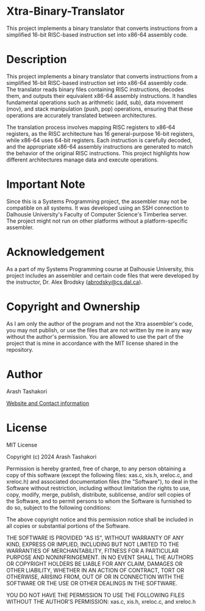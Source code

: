 # Xtra-Binary-Translator
This project implements a binary translator that converts instructions from a simplified 16-bit RISC-based instruction set into x86-64 assembly code.

# Description

This project implements a binary translator that converts instructions from a simplified 16-bit RISC-based instruction set into x86-64 assembly code. The translator reads binary files containing RISC instructions, decodes them, and outputs their equivalent x86-64 assembly instructions. It handles fundamental operations such as arithmetic (add, sub), data movement (mov), and stack manipulation (push, pop) operations, ensuring that these operations are accurately translated between architectures.

The translation process involves mapping RISC registers to x86-64 registers, as the RISC architecture has 16 general-purpose 16-bit registers, while x86-64 uses 64-bit registers. Each instruction is carefully decoded, and the appropriate x86-64 assembly instructions are generated to match the behavior of the original RISC instructions. This project highlights how different architectures manage data and execute operations.

# Important Note
Since this is a Systems Programming project, the assembler may not be compatible on all systems. It was developed using an SSH connection to Dalhousie University's Faculty of Computer Science's Timberlea server. The project might not run on other platforms without a platform-specific assembler. 

# Acknowledgement
As a part of my Systems Programming course at Dalhousie University, this project includes an assembler and certain code files that were developed by the instructor, Dr. Alex Brodsky (abrodsky@cs.dal.ca).

# Copyright and Ownership
As I am only the author of the program and not the Xtra assembler's code, you may not publish, or use the files that are not written by me in any way without the author's permission. You are allowed to use the part of the project that is mine in accordance with the MIT license shared in the repository.


# Author
Arash Tashakori

[Website and Contact information](https://arashtash.github.io/)


# License
MIT License

Copyright (c) 2024 Arash Tashakori

Permission is hereby granted, free of charge, to any person obtaining a copy of this software (except the following files: xas.c, xis.h, xreloc.c, and xreloc.h) and associated documentation files (the "Software"), to deal in the Software without restriction, including without limitation the rights to use, copy, modify, merge, publish, distribute, sublicense, and/or sell copies of the Software, and to permit persons to whom the Software is furnished to do so, subject to the following conditions:

The above copyright notice and this permission notice shall be included in all copies or substantial portions of the Software.

THE SOFTWARE IS PROVIDED "AS IS", WITHOUT WARRANTY OF ANY KIND, EXPRESS OR IMPLIED, INCLUDING BUT NOT LIMITED TO THE WARRANTIES OF MERCHANTABILITY, FITNESS FOR A PARTICULAR PURPOSE AND NONINFRINGEMENT. IN NO EVENT SHALL THE AUTHORS OR COPYRIGHT HOLDERS BE LIABLE FOR ANY CLAIM, DAMAGES OR OTHER LIABILITY, WHETHER IN AN ACTION OF CONTRACT, TORT OR OTHERWISE, ARISING FROM, OUT OF OR IN CONNECTION WITH THE SOFTWARE OR THE USE OR OTHER DEALINGS IN THE SOFTWARE.

YOU DO NOT HAVE THE PERMISSION TO USE THE FOLLOWING FILES WITHOUT THE AUTHOR'S PERMISSION: xas.c, xis.h, xreloc.c, and xreloc.h


